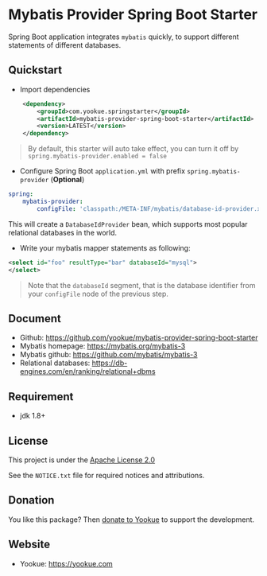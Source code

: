 # Mybatis Provider Spring Boot Starter

Spring Boot application integrates `mybatis` quickly, to support different statements of different databases.

## Quickstart

- Import dependencies

```xml
    <dependency>
        <groupId>com.yookue.springstarter</groupId>
        <artifactId>mybatis-provider-spring-boot-starter</artifactId>
        <version>LATEST</version>
    </dependency>
```

> By default, this starter will auto take effect, you can turn it off by `spring.mybatis-provider.enabled = false`

- Configure Spring Boot `application.yml` with prefix `spring.mybatis-provider` (**Optional**)
```yml
spring:
    mybatis-provider:
        configFile: 'classpath:/META-INF/mybatis/database-id-provider.xml'
```
This will create a `DatabaseIdProvider` bean, which supports most popular relational databases in the world.

- Write your mybatis mapper statements as following:
```xml
<select id="foo" resultType="bar" databaseId="mysql">
</select>
```

> Note that the `databaseId` segment, that is the database identifier from your `configFile` node of the previous step.

## Document

- Github: https://github.com/yookue/mybatis-provider-spring-boot-starter
- Mybatis homepage: https://mybatis.org/mybatis-3
- Mybatis github: https://github.com/mybatis/mybatis-3
- Relational databases: https://db-engines.com/en/ranking/relational+dbms

## Requirement

- jdk 1.8+

## License

This project is under the [Apache License 2.0](https://www.apache.org/licenses/LICENSE-2.0)

See the `NOTICE.txt` file for required notices and attributions.

## Donation

You like this package? Then [donate to Yookue](https://yookue.com/public/donate) to support the development.

## Website

- Yookue: https://yookue.com

